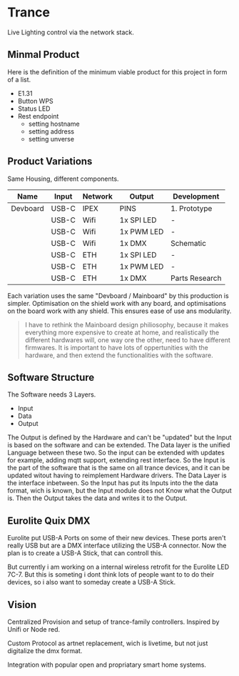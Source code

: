 

# Trance

Live Lighting control via the network stack.

## Minmal Product

Here is the definition of the minimum viable product for this project in form of a list.

- E1.31
- Button WPS
- Status LED
- Rest endpoint
  - setting hostname
  - setting address
  - setting unverse

## Product Variations

Same Housing, different components.

| Name     | Input | Network | Output     | Development    |
| -------- | ----- | ------- | ---------- | -------------- |
| Devboard | USB-C | IPEX    | PINS       | 1. Prototype   |
|          | USB-C | Wifi    | 1x SPI LED | -              |
|          | USB-C | Wifi    | 1x PWM LED | -              |
|          | USB-C | Wifi    | 1x DMX     | Schematic      |
|          | USB-C | ETH     | 1x SPI LED | -              |
|          | USB-C | ETH     | 1x PWM LED | -              |
|          | USB-C | ETH     | 1x DMX     | Parts Research |

Each variation uses the same "Devboard / Mainboard" by this production is simpler. Optimisation on the shield work with any board, and optimisations on the board work with any shield. This ensures ease of use ans modularity.

> I have to rethink the Mainboard design philiosophy, because it makes everything more expensive to create at home, and realistically the different hardwares will, one way ore the other, need to have different firmwares. It is important to have lots of oppertunities with the hardware, and then extend the functionalities with the software.

## Software Structure

The Software needs 3 Layers.

- Input
- Data
- Output

The Output is defined by the Hardware and can't be "updated" but the Input is based on the software and can be extended. The Data layer is the unified Language between these two. So the input can be extended with updates for example, adding mqtt support, extending rest interface. So the Input is the part of the software that is the same on all trance devices, and it can be updated witout having to reimplement Hardware drivers. The Data Layer is the interface inbetween. So the Input has put its Inputs into the the data format, wich is known, but the Input module does not Know what the Output is. Then the Output takes the data and writes it to the Output.

## Eurolite Quix DMX

Eurolite put USB-A Ports on some of their new devices. These ports aren't really USB but are a DMX interface utilizing the USB-A connector. Now the plan is to create a USB-A Stick, that can controll this.

But currently i am working on a internal wireless retrofit for the Eurolite LED 7C-7. But this is someting i dont think lots of people want to to do their devices, so i also want to someday create a USB-A Stick.

## Vision

Centralized Provision and setup of trance-family controllers. Inspired by Unifi or Node red.

Custom Protocol as artnet replacement, wich is livetime, but not just digitalize the dmx format.

Integration with popular open and propriatary smart home systems.